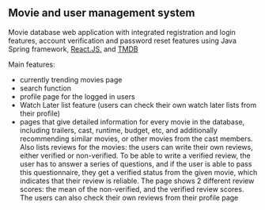 ## Movie and user management system
Movie database web application with integrated registration and login features, account verification and password reset features using Java Spring framework, [React.JS.](https://reactjs.org/) and [TMDB](https://www.themoviedb.org/)

Main features:

* currently trending movies page
* search function
* profile page for the logged in users
* Watch Later list feature (users can check their own watch later lists from their profile)
* pages that give detailed information for every movie in the database, including trailers, cast, runtime, budget, etc, and additionally recommending similar movies, or other movies from the cast members. Also lists reviews for the movies: the users can write their own reviews, either verified or non-verified. To be able to write a verified review, the user has to answer a series of questions, and if the user is able to pass this questionnaire, they get a verified status from the given movie, which indicates that their review is reliable. The page shows 2 different review scores: the mean of the non-verified, and the verified review scores. The users can also check their own reviews from their profile page

